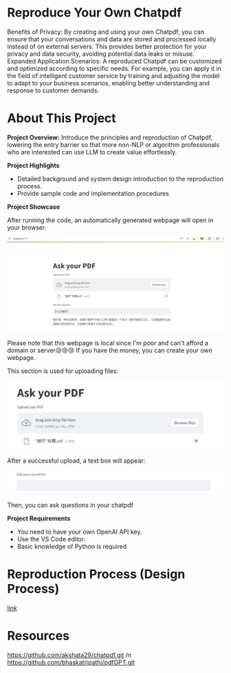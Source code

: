 # Reproduce Your Own Chatpdf

Benefits of Privacy: By creating and using your own Chatpdf, you can ensure that your conversations and data are stored and processed locally instead of on external servers. This provides better protection for your privacy and data security, avoiding potential data leaks or misuse.
Expanded Application Scenarios: A reproduced Chatpdf can be customized and optimized according to specific needs. For example, you can apply it in the field of intelligent customer service by training and adjusting the model to adapt to your business scenarios, enabling better understanding and response to customer demands.

# About This Project

**Project Overview:** Introduce the principles and reproduction of Chatpdf, lowering the entry barrier so that more non-NLP or algorithm professionals who are interested can use LLM to create value effortlessly.

**Project Highlights**

- Detailed background and system design introduction to the reproduction process.
- Provide sample code and implementation procedures

**Project Showcase**

After running the code, an automatically generated webpage will open in your browser.

![image-20230507083120469](image/image-20230507083120469.png)

Please note that this webpage is local since I'm poor and can't afford a domain or server:cry::cry::cry: If you have the money, you can create your own webpage.

This section is used for uploading files:

![image-20230507083406697](image/image-20230507083406697.png)

After a successful upload, a text box will appear:

![image-20230507084225938](image/image-20230507084225938.png)

Then, you can ask questions in your chatpdf

**Project Requirements**

- You need to have your own OpenAI API key.
- Use the VS Code editor.
- Basic knowledge of Python is required

# Reproduction Process (Design Process)
[link](Reproduction%20Process.md)

# Resources
https://github.com/akshata29/chatpdf.git /n
https://github.com/bhaskatripathi/pdfGPT.git
